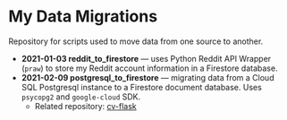 # My Data Migrations

Repository for scripts used to move data from one source to another.

- **2021-01-03 reddit_to_firestore** &mdash; uses Python Reddit API Wrapper (`praw`) to store my Reddit account information in a Firestore database.
- **2021-02-09 postgresql_to_firestore** &mdash; migrating data from a Cloud SQL Postgresql instance to a Firestore document database. Uses `psycopg2` and `google-cloud` SDK.
	- Related repository: [cv-flask](https://github.com/marvintensuan/cv-flask)
